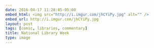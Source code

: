 ```yaml
---
date: 2016-04-17 11:28:05-05:00
embed_html: <img src="http://i.imgur.com/jhCYiPy.jpg" alt="" />
embed_url: http://i.imgur.com/jhCYiPy.jpg
layout: post
tags: [comic, libraries, commentary]
title: National Library Week
type: image
---
```

<img src="http://i.imgur.com/jhCYiPy.jpg" alt="" />

